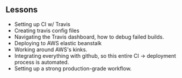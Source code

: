 ## Lessons

- Setting up CI w/ Travis
- Creating travis config files
- Navigating the Travis dashboard, how to debug failed builds.
- Deploying to AWS elastic beanstalk
- Working around AWS's kinks.
- Integrating everything with github, so this entire CI -> deployment process is automated.
- Setting up a strong production-grade workflow.